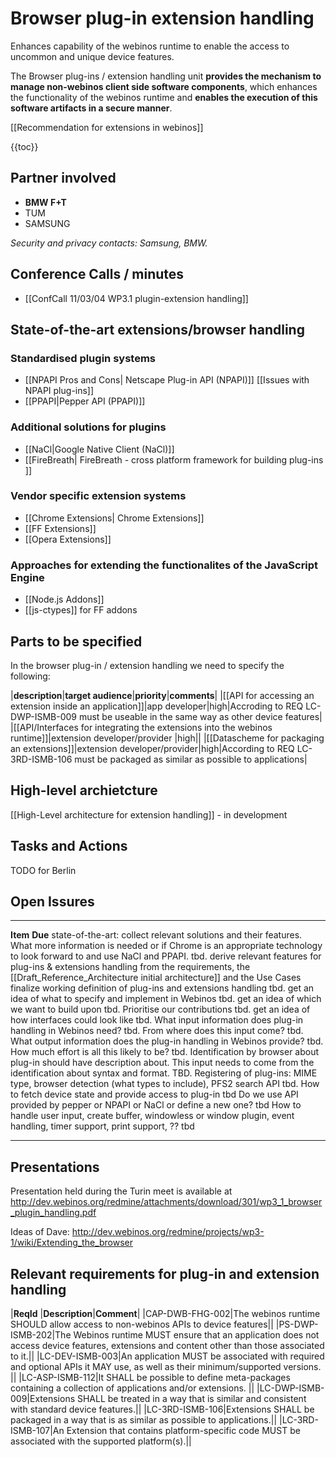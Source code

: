 Browser plug-in extension handling
==================================

Enhances capability of the webinos runtime to enable the access to uncommon and unique device features.

The Browser plug-ins / extension handling unit **provides the mechanism to manage non-webinos client side software components**, which enhances the functionality of the webinos runtime and **enables the execution of this software artifacts in a secure manner**.

[[Recommendation for extensions in webinos]]

{{toc}}

Partner involved
----------------

-   **BMW F+T**
-   TUM
-   SAMSUNG

_Security and privacy contacts: Samsung, BMW._

Conference Calls / minutes
--------------------------

-   [[ConfCall 11/03/04 WP3.1 plugin-extension handling]]

State-of-the-art extensions/browser handling
--------------------------------------------

### Standardised plugin systems

-   [[NPAPI Pros and Cons| Netscape Plug-in API (NPAPI)]] [[Issues with NPAPI plug-ins]]
-   [[PPAPI|Pepper API (PPAPI)]]

### Additional solutions for plugins

-   [[NaCl|Google Native Client (NaCl)]]
-   [[FireBreath| FireBreath - cross platform framework for building plug-ins ]]

### Vendor specific extension systems

-   [[Chrome Extensions| Chrome Extensions]]
-   [[FF Extensions]]
-   [[Opera Extensions]]

### Approaches for extending the functionalites of the JavaScript Engine

-   [[Node.js Addons]]
-   [[js-ctypes]] for FF addons

Parts to be specified
---------------------

In the browser plug-in / extension handling we need to specify the following:

|**description**|**target audience**|**priority**|**comments**|
|[[API for accessing an extension inside an application]]|app developer|high|Accroding to REQ LC-DWP-ISMB-009 must be useable in the same way as other device features|
|[[API/Interfaces for integrating the extensions into the webinos runtime]]|extension developer/provider |high||
|[[Datascheme for packaging an extensions]]|extension developer/provider|high|According to REQ LC-3RD-ISMB-106 must be packaged as similar as possible to applications|

High-level archietcture
-----------------------

[[High-Level architecture for extension handling]] - in development

Tasks and Actions
-----------------

TODO for Berlin

Open Issures
------------

  --------------------------------------------------------------------------------------------------------------------------------------------------------------------------------------- ------------------------------------------ ------- ---------------------------------------------------------------------------------------------------------------------------------------------------------------------------------------------------------------------------------------------------------------------------------- -----
  **Item**                                                                                                                                                                                **Due**
  state-of-the-art: collect relevant solutions and their features. What more information is needed or if Chrome is an appropriate technology to look forward to and use NaCl and PPAPI.   tbd.
  derive relevant features for plug-ins & extensions handling from the requirements, the [[Draft_Reference_Architecture                                                         initial architecture]] and the Use Cases
  finalize working definition of plug-ins and extensions handling                                                                                                                         tbd.
  get an idea of what to specify and implement in Webinos                                                                                                                                 tbd.
  get an idea of which we want to build upon                                                                                                                                              tbd.
  Prioritise our contributions                                                                                                                                                            tbd.
  get an idea of how interfaces could look like                                                                                                                                           tbd.
  What input information does plug-in handling in Webinos need?                                                                                                                           tbd.
  From where does this input come?                                                                                                                                                        tbd.
  What output information does the plug-in handling in Webinos provide?                                                                                                                   tbd.
  How much effort is all this likely to be?                                                                                                                                               tbd.
  Identification by browser about plug-in should have description about. This input needs to come from the identification about syntax and format.                                        TBD.
  Registering of plug-ins: MIME type, browser detection (what types to include), PFS2 search API                                                                                          tbd.
  How to fetch device state and provide access to plug-in                                                                                                                                 tbd
  Do we use API provided by pepper or NPAPI or NaCl or define a new one?                                                                                                                  tbd
  How to handle user input, create buffer, windowless or window plugin, event handling, timer support, print support, ??                                                                  tbd
  --------------------------------------------------------------------------------------------------------------------------------------------------------------------------------------- ------------------------------------------ ------- ---------------------------------------------------------------------------------------------------------------------------------------------------------------------------------------------------------------------------------------------------------------------------------- -----

Presentations
-------------

Presentation held during the Turin meet is available at
http://dev.webinos.org/redmine/attachments/download/301/wp3_1_browser_plugin_handling.pdf

Ideas of Dave:
http://dev.webinos.org/redmine/projects/wp3-1/wiki/Extending_the_browser

Relevant requirements for plug-in and extension handling
--------------------------------------------------------

|**ReqId** |**Description**|**Comment**|
|CAP-DWB-FHG-002|The webinos runtime SHOULD allow access to non-webinos APIs to device features||
|PS-DWP-ISMB-202|The Webinos runtime MUST ensure that an application does not access device features, extensions and content other than those associated to it.||
|LC-DEV-ISMB-003|An application MUST be associated with required and optional APIs it MAY use, as well as their minimum/supported versions. ||
|LC-ASP-ISMB-112|It SHALL be possible to define meta-packages containing a collection of applications and/or extensions. ||
|LC-DWP-ISMB-009|Extensions SHALL be treated in a way that is similar and consistent with standard device features.||
|LC-3RD-ISMB-106|Extensions SHALL be packaged in a way that is as similar as possible to applications.||
|LC-3RD-ISMB-107|An Extension that contains platform-specific code MUST be associated with the supported platform(s).||

